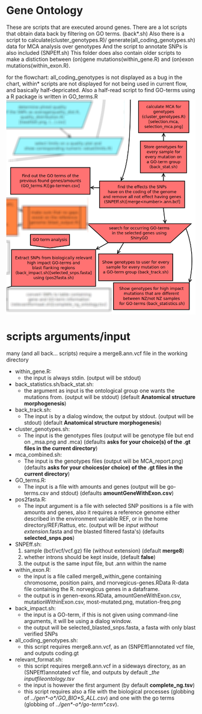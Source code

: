 # Gene Ontology
These are scripts that are executed around genes.
There are a lot scripts that obtain data back by filtering on GO terms. (back\*.sh)
Also there is a script to calculate(cluster_genotypes.R)/ generate(all_coding_genotypes.sh) data for MCA analysis over genotypes
And the script to annotate SNPs is also included (SNPEff.sh)
This folder does also contain older scripts to make a distiction between (on)gene mutations(within_gene.R) and (on)exon mutations(within_exon.R).

for the flowchart: all_coding_genotypes is not displayed as a bug in the chart, within\* scripts are not displayed for not being used in current flow, and basically half-depricated.
Also a half-read script to find GO-terms using a R package is written in GO_terms.R
![flowchart](../../doc/flowchart/geneOntology.png?raw=true)

# scripts arguments/input
many (and all back... scripts) require a merge8.ann.vcf file in the working directory
- within_gene.R:
  - the input is always stdin. (output will be stdout)
- back_statistics.sh/back_stat.sh:
  - the argument as input is the ontological group one wants the mutations from. (output will be stdout) (default **Anatomical structure morphogenesis**)
- back_track.sh:
  - The input is by a dialog window, the output by stdout. (output will be stdout) (default **Anatomical structure morphogenesis**)
- cluster_genotypes.sh:
  - The input is the genotypes files (output will be genotype file but end on _msa.png and .mca) (defaults **asks for your choice(s) of the .gt files in the current directory**)
- mca_combined.sh:
  - The input is the genotypes files (output will be MCA_report.png) (defaults **asks for your choices(or choice) of the .gt files in the current directory**)
- GO_terms.R:
  - The input is a file with amounts and genes (output will be go-terms.csv and stdout) (defaults **amountGeneWithExon.csv**)
- pos2fasta.R:
  - The input argument is a file with selected SNP positions is a file with amounts and genes, also it requires a reference genome either described in the environment variable REF, or in the home directory/REF/Rattus, etc. (output will be *input without extension*.fasta and the blasted filtered fasta's) (defaults **selected_snps.pos**)
- SNPEff.sh:
  1. sample (bcf/vcf/vcf.gz) file (without extension) (default **merge8**)
  2. whether introns should be kept inside, (default __false__)
  3. the output is the same input file, but .ann within the name
- within_exon.R:
  - the input is a file called merge8_within_gene containing chromosome, position pairs, and rnorvegicus-genes.RData R-data file containing the R. norvegicus genes in a dataframe.
  - the output is in genen-exons.RData, amountGeneWithExon.csv, mutationWithinExon.csv, most-mutated.png, mutation-freq.png
- back_impact.sh:
  - the input is a GO-term, if this is not given using command-line arguments, it will be using a dialog window.
  - the output will be selected_blasted_snps.fasta, a fasta with only blast verified SNPs
- all_coding_genotypes.sh:
  - this script requires merge8.ann.vcf, as an (SNPEff)annotated vcf file, and outputs coding.gt
- relevant_format.sh:
  - this script requires merge8.ann.vcf in a sideways directory, as an (SNPEff)annotated vcf file, and outputs by default __the *inputfile*_ontology.tsv__
  - the input is however the first argument (by default __complete_ng.tsv__)
  - this script requires also a file with the biological processes (globbing of _../gen\*-o\*/GO_BIO\*S_ALL.csv_) and one with the go terms (globbing of _../gen\*-o\*/go-term\*.csv_).
